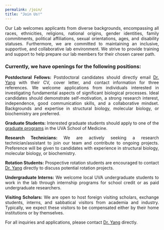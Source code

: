 ```yaml
---
permalink: /join/
title: "Join Us!"
---
```

<p style="text-align: justify;">
Our Lab welcomes applicants from diverse backgrounds, encompassing all races, ethnicities, religions, national origins, gender identities, family commitments, political affiliations, sexual orientations, ages, and disability statuses. Furthermore, we are committed to maintaining an inclusive, supportive, and collaborative lab environment. We strive to provide training and support to help prepare our lab members for their chosen career path. 
</p>

### Currently, we have openings for the following positions:  


<p style="text-align: justify;">
<strong>Postdoctoral Fellows:</strong> Postdoctoral candidates should directly email <a href="mailto:jieyang@scripps.edu">Dr. Yang</a> with their CV, cover letter, and contact information for three references. We welcome applications from individuals interested in investigating fundamental aspects of significant biological processes. Ideal candidates should demonstrate self-motivation, a strong research interest, independence, good communication skills, and a collaborative mindset. Backgrounds and expertise in structural biology, molecular biology, or biochemistry are preferred.
  </p>
<p style="text-align: justify;">
<strong>Graduate Students:</strong> Interested graduate students should apply to one of the <a href="https://med.virginia.edu/bims/programs/">graduate programs</a> in the UVA School of Medicine.
  </p>
<p style="text-align: justify;">
<strong>Research Technicians:</strong> We are actively seeking a research technician/assistant to join our team and contribute to ongoing projects. Preference will be given to candidates with experience in structural biology, molecular biology, or biochemistry.
  </p>
<p style="text-align: justify;">
<strong>Rotation Students:</strong> Prospective rotation students are encouraged to contact <a href="mailto:jieyang@scripps.edu">Dr. Yang</a> directly to discuss potential rotation projects.
  </p>
<p style="text-align: justify;">
<strong>Undergraduate Interns:</strong> We welcome local UVA undergraduate students to work in the lab through internship programs for school credit or as paid undergraduate researchers.
  </p>
<p style="text-align: justify;">
<strong>Visiting Scholars:</strong> We are open to host foreign visiting scholars, exchange students, interns, and sabbatical visitors from academia and industry. Typically, we expect these visitors to be compensated either by their home institutions or by themselves.
</p>

For all inquiries and applications, please contact <a href="mailto:jieyang@scripps.edu">Dr. Yang</a> directly.

